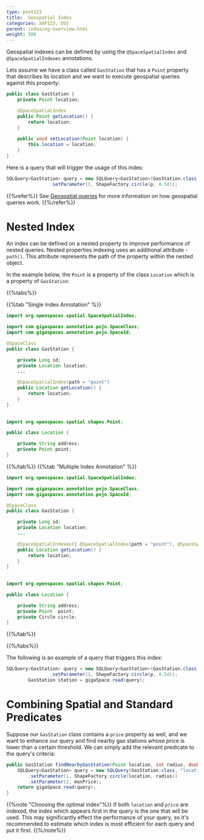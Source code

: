 ```yaml
---
type: post123
title:  Geospatial Index
categories: XAP123, OSS
parent: indexing-overview.html
weight: 500
---
```


Geospatial indexes can be defined by using the `@SpaceSpatialIndex` and `@SpaceSpatialIndexes` annotations.

Lets assume we have a class called `GasStation` that has a `Point` property that describes its location and we want to execute geospatial queries 
against this property:

```java
public class GasStation {
	private Point location;

	@SpaceSpatialIndex
	public Point getLocation() {
	    return location;
	}
	
	public void setLocation(Point location) {
		this.location = location;
	}
}
```

Here is a query that will trigger the usage of this index:

```java
SQLQuery<GasStation> query = new SQLQuery<GasStation>(GasStation.class, "location spatial:within ?")
				.setParameter(1, ShapeFactory.circle(p, 4.5d));
```

{{%refer%}}
See [Geospatial queries](./query-geospatial.html)  for more information on how geospatial queries work. 
{{%/refer%}}


# Nested Index

An index can be defined on a nested property to improve performance of nested queries. Nested properties indexing uses an additional attribute - `path()`.
This attribute represents the path of the property within the nested object.

In the example below, the `Point` is a property of the class `Location`  which is a property of `GasStation`:


{{%tabs%}}

{{%tab "Single Index Annotation" %}}
```java
import org.openspaces.spatial.SpaceSpatialIndex;

import com.gigaspaces.annotation.pojo.SpaceClass;
import com.gigaspaces.annotation.pojo.SpaceId;

@SpaceClass
public class GasStation {

	private Long id;
	private Location location;
    ...

	@SpaceSpatialIndex(path = "point")
	public Location getLocation() {
		return location;
	}
}
 
 
import org.openspaces.spatial.shapes.Point;

public class Location {

	private String address;
	private Point point;
}
```
{{%/tab%}}
{{%tab "Multiple Index Annotation" %}}
```java
import org.openspaces.spatial.SpaceSpatialIndex;

import com.gigaspaces.annotation.pojo.SpaceClass;
import com.gigaspaces.annotation.pojo.SpaceId;

@SpaceClass
public class GasStation {

	private Long id;
	private Location location;
    ...

	@SpaceSpatialIndexes({ @SpaceSpatialIndex(path = "point"), @SpaceSpatialIndex(path = "circle")})
	public Location getLocation() {
		return location;
	}
}
 
 
import org.openspaces.spatial.shapes.Point;

public class Location {

	private String address;
	private Point  point;
	private Circle circle;
}
```
{{%/tab%}}

{{%/tabs%}}

The following is an example of a query that triggers this index:

```java
SQLQuery<GasStation> query = new SQLQuery<GasStation>(GasStation.class, "location.point spatial:within ?")
				.setParameter(1, ShapeFactory.circle(p, 4.5d));
		GasStation station = gigaSpace.read(query);
```



# Combining Spatial and Standard Predicates

Suppose our `GasStation` class contains a `price` property as well, and we want to enhance our query and find nearby gas stations whose price is lower than a certain threshold. We can simply add the relevant predicate to the query's criteria:

```java
public GasStation findNearbyGasStation(Point location, int radius, double maxPrice) {
	SQLQuery<GasStation> query = new SQLQuery(GasStation.class, "location spatial:within ? AND price < ?")
		.setParameter(1, ShapeFactory.circle(location, radius))
		.setParameter(2, maxPrice);
	return gigaSpace.read(query);
}
```

{{%note "Choosing the optimal index"%}}
If both `location` and `price` are indexed, the index which appears first in the query is the one that will be used. This may significantly effect the performance of your query, so it's recommended to estimate which index is most efficient for each query and put it first.
{{%/note%}}

